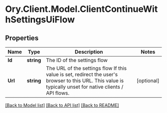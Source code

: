 # Ory.Client.Model.ClientContinueWithSettingsUiFlow

## Properties

Name | Type | Description | Notes
------------ | ------------- | ------------- | -------------
**Id** | **string** | The ID of the settings flow | 
**Url** | **string** | The URL of the settings flow  If this value is set, redirect the user&#39;s browser to this URL. This value is typically unset for native clients / API flows. | [optional] 

[[Back to Model list]](../README.md#documentation-for-models) [[Back to API list]](../README.md#documentation-for-api-endpoints) [[Back to README]](../README.md)

